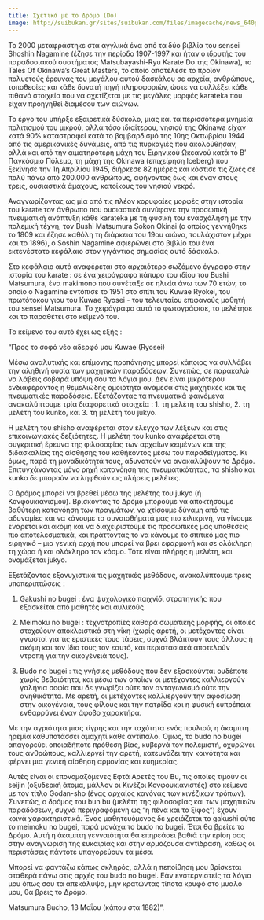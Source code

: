 ```yaml
---
title: Σχετικά με το Δρόμο (Do)
image: http://suibukan.gr/sites/suibukan.com/files/imagecache/news_640px/article_photos/hqdefault.jpg
---
```


To 2000 μεταφράστηκε στα αγγλικά ένα από τα δύο βιβλία του sensei Shoshin Nagamine (έζησε την περίοδο 1907-1997 και ήταν ο ιδρυτής του παραδοσιακού συστήματος Matsubayashi-Ryu Karate Do της Okinawa), το Tales Of Okinawa’s Great Masters, το οποίο αποτέλεσε το προϊόν πολυετούς έρευνας του μεγάλου αυτού δασκάλου σε αρχεία, ανθρώπους, τοποθεσίες και κάθε δυνατή πηγή πληροφοριών, ώστε να συλλέξει κάθε πιθανό στοιχείο που να σχετίζεται με τις μεγάλες μορφές karateka που είχαν προηγηθεί διαμέσου των αιώνων.

Το έργο του υπήρξε εξαιρετικά δύσκολο, μιας και τα περισσότερα μνημεία πολιτισμού του μικρού, αλλά τόσο ιδιαίτερου, νησιού της Okinawa είχαν κατά 90% καταστραφεί κατά το βομβαρδισμό της 10ης Οκτωβρίου 1944 από τις αμερικανικές δυνάμεις, από τις πυρκαγιές που ακολούθησαν, αλλά και από την αιματηρότερη μάχη του Ειρηνικού Ωκεανού κατά το Β’ Παγκόσμιο Πόλεμο, τη μάχη της Okinawa (επιχείρηση Iceberg) που ξεκίνησε την 1η Απριλίου 1945, διήρκεσε 82 ημέρες και κόστισε τις ζωές σε πολύ πάνω από 200.000 ανθρώπους, αφήνοντας έως και έναν στους τρεις, ουσιαστικά άμαχους, κατοίκους του νησιού νεκρό.

Αναγνωρίζοντας ως μία από τις πλέον κορυφαίες μορφές στην ιστορία του karate τον άνθρωπο που ουσιαστικά συνύφανε την προσωπική πνευματική ανάπτυξη κάθε karateka με τη φυσική του ενασχόληση με την πολεμική τέχνη, τον Bushi Matsumura Sokon Okinai (ο οποίος γεννήθηκε το 1809 και έζησε καθόλη τη διάρκεια του 19ου αιώνα, τουλάχιστον μέχρι και το 1896), ο Soshin Nagamine αφιερώνει στο βιβλίο του ένα εκτενέστατο κεφάλαιο στον γιγάντιας σημασίας αυτό δάσκαλο.
<!--more-->

Στο κεφάλαιο αυτό αναφέρεται στο αρχαιότερο σωζόμενο έγγραφο στην ιστορία του karate : σε ένα χειρόγραφο πάπυρο του ιδίου του Bushi Matsumura, ένα makimono που συνέταξε σε ηλικία άνω των 70 ετών, το οποίο ο Nagamine εντόπισε το 1951 στο σπίτι του Kuwae Ryokei, του πρωτότοκου γιου του Kuwae Ryosei - του τελευταίου επιφανούς μαθητή του sensei Matsumura. Το χειρόγραφο αυτό το φωτογράφισε, το μελέτησε και το παραθέτει στο κείμενό του.

Το κείμενο του αυτό έχει ως εξής :

“Προς το σοφό νέο αδερφό μου Kuwae (Ryosei)


Μέσω αναλυτικής και επίμονης προπόνησης μπορεί κάποιος να συλλάβει την αληθινή ουσία των μαχητικών παραδόσεων. Συνεπώς, σε παρακαλώ να λάβεις σοβαρά υπόψη σου τα λόγια μου. Δεν είναι μικρότερου ενδιαφέροντος η θεμελιώδης ομοιότητα ανάμεσα στις μαχητικές και τις πνευματικές παραδόσεις. Εξετάζοντας τα πνευματικά φαινόμενα ανακαλύπτουμε τρία διαφορετικά στοιχεία : 1. τη μελέτη του shisho, 2. τη μελέτη του kunko, και 3. τη μελέτη του jukyo.

Η μελέτη του shisho αναφέρεται στον έλεγχο των λέξεων και στις επικοινωνιακές δεξιότητες. Η μελέτη του kunko αναφέρεται στη συγκριτική έρευνα της φιλοσοφίας των αρχαίων κειμένων και της διδασκαλίας της αίσθησης του καθήκοντος μέσω του παραδείγματος. Κι όμως, παρά τη μοναδικότητά τους, αδυνατούν να ανακαλύψουν το Δρόμο. Επιτυγχάνοντας μόνο ρηχή κατανόηση της πνευματικότητας, τα shisho και kunko δε μπορούν να ληφθούν ως πλήρεις μελέτες.

Ο Δρόμος μπορεί να βρεθεί μέσω της μελέτης του jukyo (ή Κονφουκιανισμού). Βρίσκοντας το Δρόμο μπορούμε να αποκτήσουμε βαθύτερη κατανόηση των πραγμάτων, να χτίσουμε δύναμη από τις αδυναμίες και να κάνουμε τα συναισθήματά μας πιο ειλικρινή, να γίνουμε ενάρετοι και ακόμη και να διαχειριστούμε τις προσωπικές μας υποθέσεις πιο αποτελεσματικά, και πράττοντάς το να κάνουμε το σπιτικό μας πιο ειρηνικό – μια γενική αρχή που μπορεί να βρει εφαρμογή και σε ολόκληρη τη χώρα ή και ολόκληρο τον κόσμο. Τότε είναι πλήρης η μελέτη, και ονομάζεται jukyo.

Εξετάζοντας εξονυχιστικά τις μαχητικές μεθόδους, ανακαλύπτουμε τρεις υποπεριπτώσεις :

1. Gakushi no bugei : ένα ψυχολογικό παιχνίδι στρατηγικής που εξασκείται από μαθητές και αυλικούς.

2. Meimoku no bugei : τεχνοτροπίες καθαρά σωματικής μορφής, οι οποίες στοχεύουν αποκλειστικά στη νίκη (χωρίς αρετή, οι μετέχοντες είναι γνωστοί για τις εριστικές τους τάσεις, συχνά βλάπτουν τους άλλους ή ακόμη και τον ίδιο τους τον εαυτό, και περιστασιακά αποτελούν ντροπή για την οικογένειά τους).

3. Budo no bugei : τις γνήσιες μεθόδους που δεν εξασκούνται ουδέποτε χωρίς βεβαιότητα, και μέσω των οποίων οι μετέχοντες καλλιεργούν γαλήνια σοφία που δε γνωρίζει ούτε τον ανταγωνισμό ούτε την ανηθικότητα. Με αρετή, οι μετέχοντες καλλιεργούν την αφοσίωση στην οικογένεια, τους φίλους και την πατρίδα και η φυσική ευπρέπεια ενθαρρύνει έναν άφοβο χαρακτήρα.

Με την αγριότητα μιας τίγρης και την ταχύτητα ενός πουλιού, η άκαμπτη ηρεμία καθυποτάσσει αμαχητί κάθε αντίπαλο. Όμως, το budo no bugei απαγορεύει οποιαδήποτε πρόθεση βίας, κυβερνά τον πολεμιστή, οχυρώνει τους ανθρώπους, καλλιεργεί την αρετή, κατευνάζει την κοινότητα και φέρνει μια γενική αίσθηση αρμονίας και ευημερίας.

Αυτές είναι οι επονομαζόμενες Εφτά Αρετές του Bu, τις οποίες τιμούν οι seijin (οξυδερκή άτομα, μάλλον οι Κινέζοι Κονφουκιανιστές) στο κείμενο με τον τίτλο Godan-sho (ένας αρχαίος κανόνας των κινέζικων τρόπων). Συνεπώς, ο δρόμος του bun bu (μελέτη της φιλοσοφίας και των μαχητικών παραδόσεων, συχνά περιγραφόμενη ως “η πένα και το ξίφος”) έχουν κοινά χαρακτηριστικά. Ένας μαθητευόμενος δε χρειάζεται το gakushi ούτε το meimoku no bugei, παρά μονάχα το budo no bugei. Έτσι θα βρείτε το Δρόμο. Αυτή η άκαμπτη γενναιότητα θα επηρεάσει βαθιά την κρίση σας στην αναγνώριση της ευκαιρίας και στην αρμόζουσα αντίδραση, καθώς οι περιστάσεις πάντοτε υπαγορεύουν τα μέσα.

Μπορεί να φαντάζω κάπως σκληρός, αλλά η πεποίθησή μου βρίσκεται σταθερά πάνω στις αρχές του budo no bugei. Εάν ενστερνιστείς τα λόγια μου όπως σου τα απεκάλυψα, μην κρατώντας τίποτα κρυφό στο μυαλό μου, θα βρεις το Δρόμο.

Matsumura Bucho, 13 Μαΐου (κάπου στα 1882)”.
